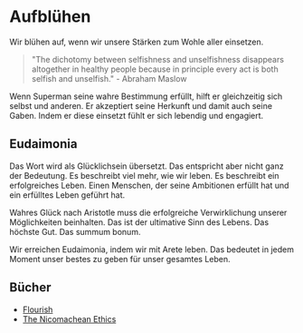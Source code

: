 # Aufblühen

Wir blühen auf, wenn wir unsere Stärken zum Wohle aller einsetzen.

> "The dichotomy between selfishness and unselfishness disappears altogether in healthy people because in principle every act is both selfish and unselfish." - Abraham Maslow

Wenn Superman seine wahre Bestimmung erfüllt, hilft er gleichzeitig sich selbst und anderen. Er akzeptiert seine Herkunft und damit auch seine Gaben. Indem er diese einsetzt fühlt er sich lebendig und engagiert.

## Eudaimonia

Das Wort wird als Glücklichsein übersetzt. Das entspricht aber nicht ganz der Bedeutung. Es beschreibt viel mehr, wie wir leben. Es beschreibt ein erfolgreiches Leben. Einen Menschen, der seine Ambitionen erfüllt hat und ein erfülltes Leben geführt hat.

Wahres Glück nach Aristotle muss die erfolgreiche Verwirklichung unserer Möglichkeiten beinhalten. Das ist der ultimative Sinn des Lebens. Das höchste Gut. Das summum bonum.

Wir erreichen Eudaimonia, indem wir mit Arete leben. Das bedeutet in jedem Moment unser bestes zu geben für unser gesamtes Leben.

## Bücher

- [Flourish](https://www.goodreads.com/book/show/9744812-flourish)
- [The Nicomachean Ethics](https://www.goodreads.com/book/show/19068.The_Nicomachean_Ethics)